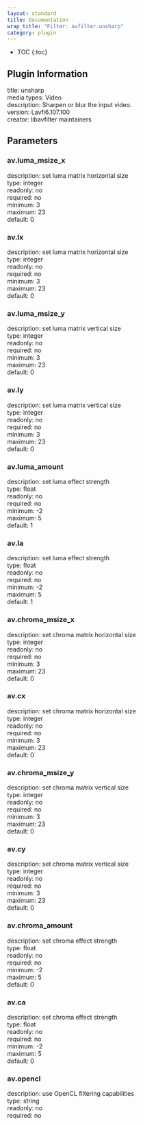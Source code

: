 ```yaml
---
layout: standard
title: Documentation
wrap_title: "Filter: avfilter.unsharp"
category: plugin
---
```

* TOC
{:toc}

## Plugin Information

title: unsharp  
media types:
Video  
description: Sharpen or blur the input video.  
version: Lavfi6.107.100  
creator: libavfilter maintainers  

## Parameters

### av.luma_msize_x

  
description:
set luma matrix horizontal size  
type: integer  
readonly: no  
required: no  
minimum: 3  
maximum: 23  
default: 0  

### av.lx

  
description:
set luma matrix horizontal size  
type: integer  
readonly: no  
required: no  
minimum: 3  
maximum: 23  
default: 0  

### av.luma_msize_y

  
description:
set luma matrix vertical size  
type: integer  
readonly: no  
required: no  
minimum: 3  
maximum: 23  
default: 0  

### av.ly

  
description:
set luma matrix vertical size  
type: integer  
readonly: no  
required: no  
minimum: 3  
maximum: 23  
default: 0  

### av.luma_amount

  
description:
set luma effect strength  
type: float  
readonly: no  
required: no  
minimum: -2  
maximum: 5  
default: 1  

### av.la

  
description:
set luma effect strength  
type: float  
readonly: no  
required: no  
minimum: -2  
maximum: 5  
default: 1  

### av.chroma_msize_x

  
description:
set chroma matrix horizontal size  
type: integer  
readonly: no  
required: no  
minimum: 3  
maximum: 23  
default: 0  

### av.cx

  
description:
set chroma matrix horizontal size  
type: integer  
readonly: no  
required: no  
minimum: 3  
maximum: 23  
default: 0  

### av.chroma_msize_y

  
description:
set chroma matrix vertical size  
type: integer  
readonly: no  
required: no  
minimum: 3  
maximum: 23  
default: 0  

### av.cy

  
description:
set chroma matrix vertical size  
type: integer  
readonly: no  
required: no  
minimum: 3  
maximum: 23  
default: 0  

### av.chroma_amount

  
description:
set chroma effect strength  
type: float  
readonly: no  
required: no  
minimum: -2  
maximum: 5  
default: 0  

### av.ca

  
description:
set chroma effect strength  
type: float  
readonly: no  
required: no  
minimum: -2  
maximum: 5  
default: 0  

### av.opencl

  
description:
use OpenCL filtering capabilities  
type: string  
readonly: no  
required: no  

